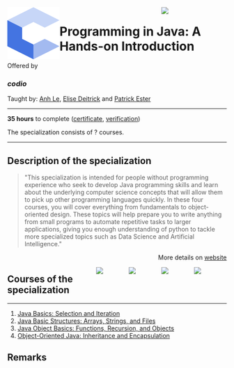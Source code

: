<a href="https://www.coursera.org/specializations/hands-on-java">
  <img src="/img/Programming_in_Java_A_Hands-on_Introduction_Specialization_logo.avif" width="150" align="right">
</a>

<img src="/img/codio_logo.svg" width="120" height="120" align="left">

# Programming in Java: A Hands-on Introduction

Offered by 
### *codio*

Taught by: [Anh Le](https://www.coursera.org/instructor/ale), 
[Elise Deitrick](https://www.coursera.org/instructor/edeitrick) and
[Patrick Ester](https://www.coursera.org/instructor/~80011875)

---

**35 hours** to complete ([certificate](./Certificate/cert.pdf), [verification](verification_link))

The specialization consists of ? courses. 

---

## Description of the specialization

>"This specialization is intended for people without programming experience who seek to develop Java programming skills and learn about the underlying computer science concepts that will allow them to pick up other programming languages quickly. In these four courses, you will cover everything from fundamentals to object-oriented design. These topics will help prepare you to write anything from small programs to automate repetitive tasks to larger applications, giving you enough understanding of python to tackle more specialized topics such as Data Science and Artificial Intelligence."

<p align="right">More details on <a href="https://www.coursera.org/specializations/hands-on-java">website</a></p>

<a href="https://www.coursera.org/learn/object-oriented-java-inheritance-and-encapsulation">
  <img src="/img/Object-Oriented_Java_Inheritance_and_Encapsulation_logo.avif" width="75" align="right">
</a>
<a href="https://www.coursera.org/learn/java-object-basics">
  <img src="/img/Java_Object_Basics_Functions,_Recursion,_and_Objects_logo.avif" width="75" align="right">
</a>
<a href="https://www.coursera.org/learn/java-basic-structures-arrays-strings-and-files">
  <img src="/img/Java_Basic_Structures_Arrays,_Strings,_and_Files_logo.avif" width="75" align="right">
</a>
<a href="https://www.coursera.org/learn/codio-java-basics">
  <img src="/img/Java_Basics_Selection_and_Iteration_logo.avif" width="75" align="right">
</a>

## Courses of the specialization

---

1. [Java Basics: Selection and Iteration](./course1_folder)
2. [Java Basic Structures: Arrays, Strings, and Files](./course2_folder)
3. [Java Object Basics: Functions, Recursion, and Objects](./course3_folder)
4. [Object-Oriented Java: Inheritance and Encapsulation](./course4_folder)

## Remarks

